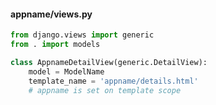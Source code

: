 #### appname/views.py
```python
from django.views import generic
from . import models

class AppnameDetailView(generic.DetailView):
    model = ModelName
    template_name = 'appname/details.html'
    # appname is set on template scope
```

